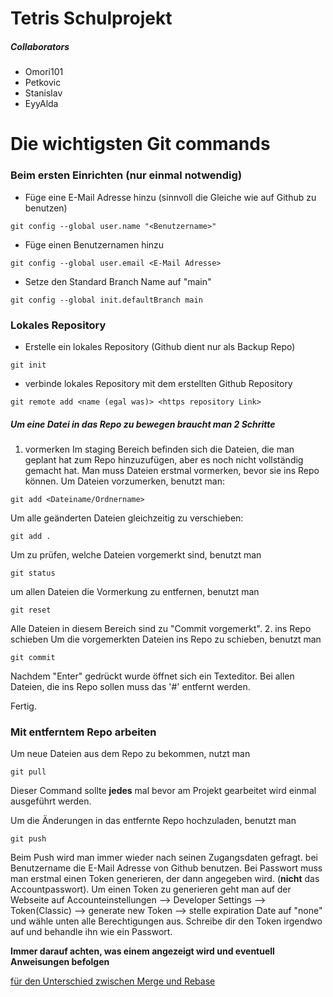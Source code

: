 # Tetris Schulprojekt
##### Collaborators
- Omori101
- Petkovic
- Stanislav
- EyyAlda


# Die wichtigsten Git commands

### Beim ersten Einrichten (nur einmal notwendig)

- Füge eine E-Mail Adresse hinzu (sinnvoll die Gleiche wie auf Github zu benutzen)
```shell
git config --global user.name "<Benutzername>"
```
- Füge einen Benutzernamen hinzu
```shell
git config --global user.email <E-Mail Adresse>
```
- Setze den Standard Branch Name auf "main"
```shell
git config --global init.defaultBranch main
```


### Lokales Repository

- Erstelle ein lokales Repository (Github dient nur als Backup Repo)
```shell
git init
```

- verbinde lokales Repository mit dem erstellten Github Repository
```shell
git remote add <name (egal was)> <https repository Link>
```

##### Um eine Datei in das Repo zu bewegen braucht man 2 Schritte
1. vormerken
Im staging Bereich befinden sich die Dateien, die man geplant hat zum Repo hinzuzufügen, aber es noch nicht vollständig gemacht hat.
Man muss Dateien erstmal vormerken, bevor sie ins Repo können.
Um Dateien vorzumerken, benutzt man:
```shell
git add <Dateiname/Ordnername>
```
Um alle geänderten Dateien gleichzeitig zu verschieben:
```shell
git add .
```
Um zu prüfen, welche Dateien vorgemerkt sind, benutzt man
```shell
git status
```
um allen Dateien die Vormerkung zu entfernen, benutzt man
```shell
git reset
```
Alle Dateien in diesem Bereich sind zu "Commit vorgemerkt".
2. ins Repo schieben
Um die vorgemerkten Dateien ins Repo zu schieben, benutzt man
```shell
git commit
```
Nachdem "Enter" gedrückt wurde öffnet sich ein Texteditor.
Bei allen Dateien, die ins Repo sollen muss das '#' entfernt werden.
	
Fertig.

### Mit entferntem Repo arbeiten
Um neue Dateien aus dem Repo zu bekommen, nutzt man
```shell
git pull
```
Dieser Command sollte **jedes** mal bevor am Projekt gearbeitet wird einmal ausgeführt werden.

Um die Änderungen in das entfernte Repo hochzuladen, benutzt man
```shell
git push
```
Beim Push wird man immer wieder nach seinen Zugangsdaten gefragt.
bei Benutzername die E-Mail Adresse von Github benutzen.
Bei Passwort muss man erstmal einen Token generieren, der dann angegeben wird. (**nicht** das Accountpasswort). Um einen Token zu generieren geht man auf der Webseite auf 
Accounteinstellungen --> Developer Settings --> Token(Classic) --> generate new Token --> stelle expiration Date auf "none" und wähle unten alle Berechtigungen aus.
Schreibe dir den Token irgendwo auf und behandle ihn wie ein Passwort.

**Immer darauf achten, was einem angezeigt wird und eventuell Anweisungen befolgen**

[für den Unterschied zwischen Merge und Rebase](https://youtu.be/zOnwgxiC0OA?si=eBJiTjI8ZlqYVQQ)
